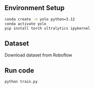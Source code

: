 
## Environment Setup

```bash
conda create -n yolo python=3.12
conda activate yolo
pip install torch ultralytics ipykernel

```

## Dataset
Download dataset from Roboflow

## Run code 

```bash
python train.py

```